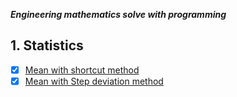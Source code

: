 ***Engineering mathematics solve with programming***

## 1. Statistics
  - [x] [Mean with shortcut method](https://github.com/mdabbas-cse/engineering-mathematics-solve-with-programming/blob/master/statistics/Mean/short-cut-method.py)
  - [x] [Mean with Step deviation method](https://github.com/mdabbas-cse/engineering-mathematics-solve-with-programming/blob/master/statistics/Mean/short-cut-method.py)